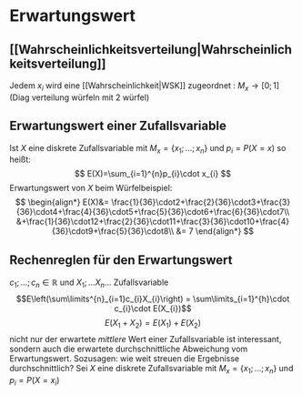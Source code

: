 # Erwartungswert

## [[Wahrscheinlichkeitsverteilung|Wahrscheinlichkeitsverteilung]]
Jedem $x_{i}$ wird eine [[Wahrscheinlichkeit|WSK]] zugeordnet :
$M_{x}\rightarrow [0;1]$
(Diag verteilung würfeln mit 2 würfel)
## Erwartungswert einer Zufallsvariable
Ist $X$ eine diskrete Zufallsvariable mit $M_{x}=\{x_{1};\dots;x_{n}\}$ und $p_{i}=P(X=x)$ so heißt:
$$
E(X)=\sum_{i=1}^{n}p_{i}\cdot x_{i}
$$
Erwartungswert von $X$ beim Würfelbeispiel:
$$
\begin{align*}
E(X)&= \frac{1}{36}\cdot2+\frac{2}{36}\cdot3+\frac{3}{36}\cdot4+\frac{4}{36}\cdot5+\frac{5}{36}\cdot6+\frac{6}{36}\cdot7\\
&+\frac{1}{36}\cdot12+\frac{2}{36}\cdot11+\frac{3}{36}\cdot10+\frac{4}{36}\cdot9+\frac{5}{36}\cdot8\\
&= 7
\end{align*}
$$
## Rechenreglen für den Erwartungswert
$c_{1};\dots ;c_{n}\in \mathbb{R}$ und $X_{1}; \dots X_{n}\dots$ Zufallsvariable
$$E\left(\sum\limits^{n}_{i=1}c_{i}X_{i}\right) = \sum\limits_{i=1}^{h}\cdot c_{i}\cdot E(X_{i})$$
$$E(X_{1}+X_{2})=E(X_{1})+E(X_{2})$$
nicht nur der erwartete *mittlere* Wert einer Zufallsvariable ist interessant, sondern auch die erwartete durchschnittliche Abweichung vom Erwartungswert.
Sozusagen: wie weit streuen die Ergebnisse durchschnittlich?
Sei $X$ eine diskrete Zufallsvariable mit $M_{x}=\{x_{1};\dots;x_{n}\}$
und $p_{i}=P(X=x_{i})$